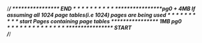 /***********************************************************************/
    **************** END
    *              *
    *              *
    *              *
    *              *
    *              *
    ****************pg0 + 4MB If assuming all 1024 page tables(i.e 1024) pages are being used
    *              *
    *              *
    *              *
    *              *
    *              * start Pages containing page tables
    **************** 1MB  pg0          
    *              *
    *              *
    *              *
    *              *
    *              *
    *              *
    *              *
    **************** START              
/***********************************************************************/



